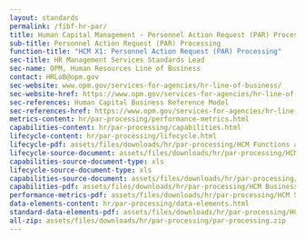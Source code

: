 ```yaml
---
layout: standards
permalink: /fibf-hr-par/
title: Human Capital Management - Personnel Action Request (PAR) Processing
sub-title: Personnel Action Request (PAR) Processing
function-title: "HCM X1: Personnel Action Request (PAR) Processing"
sec-title: HR Management Services Standards Lead
sec-name: OPM, Human Resources Line of Business
contact: HRLoB@opm.gov
sec-website: www.opm.gov/services-for-agencies/hr-line-of-business/
sec-website-href: https://www.opm.gov/services-for-agencies/hr-line-of-business/
sec-references: Human Capital Business Reference Model
sec-references-href: https://www.opm.gov/services-for-agencies/hr-line-of-business/hc-business-reference-model/
metrics-content: hr/par-processing/performance-metrics.html
capabilities-content: hr/par-processing/capabilities.html
lifecycle-content: hr/par-processing/lifecycle.html
lifecycle-pdf: assets/files/downloads/hr/par-processing/HCM Functions and Activities_X1 (PAR Processing).xlsx
lifecycle-source-document: assets/files/downloads/hr/par-processing/HCM Functions and Activities_X1 (PAR Processing).xlsx
capabilities-source-document-type: xls
lifecycle-source-document-type: xls
capabilities-source-document: assets/files/downloads/hr/par-processing/HCM Business Capabilities_X1 (PAR Processing).xlsx
capabilities-pdf: assets/files/downloads/hr/par-processing/HCM Business Capabilities_X1 (PAR Processing).xlsx
performance-metrics-pdf: assets/files/downloads/hr/par-processing/HCM Service Measures_X1 (PAR Processing).xlsx
data-elements-content: hr/par-processing/data-elements.html
standard-data-elements-pdf: assets/files/downloads/hr/par-processing/HCM Data Elements_X1 (PAR Processing).xlsx
all-zip: assets/files/downloads/hr/par-processing/par-processing.zip
---
```

